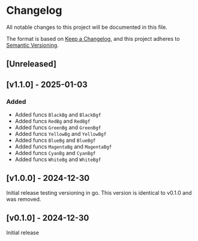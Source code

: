 # Changelog

All notable changes to this project will be documented in this file.

The format is based on [Keep a Changelog](https://keepachangelog.com/en/1.1.0/),
and this project adheres to [Semantic Versioning](https://semver.org/spec/v2.0.0.html).

## [Unreleased]

## [v1.1.0] - 2025-01-03

### Added

- Added funcs `BlackBg` and `BlackBgf`
- Added funcs `RedBg` and `RedBgf`
- Added funcs `GreenBg` and `GreenBgf`
- Added funcs `YellowBg` and `YellowBgf`
- Added funcs `BlueBg` and `BlueBgf`
- Added funcs `MagentaBg` and `MagentaBgf`
- Added funcs `CyanBg` and `CyanBgf`
- Added funcs `WhiteBg` and `WhiteBgf`

## [v1.0.0] - 2024-12-30

Initial release testing versioning in go. This version is identical to v0.1.0 and was removed.

## [v0.1.0] - 2024-12-30

Initial release

